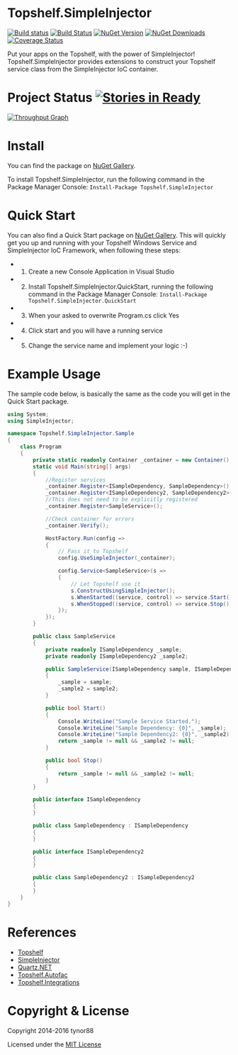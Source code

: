 # Topshelf.SimpleInjector

[![Build status](https://ci.appveyor.com/api/projects/status/32r7s2skrgm9ubva?svg=true)](https://ci.appveyor.com/project/tynor88/topshelf-simpleinjector) [![Build Status](https://travis-ci.org/tynor88/Topshelf.SimpleInjector.svg?branch=master)](https://travis-ci.org/tynor88/Topshelf.SimpleInjector) [![NuGet Version](http://img.shields.io/nuget/v/Topshelf.SimpleInjector.svg?style=flat)](https://www.nuget.org/packages/Topshelf.SimpleInjector/) [![NuGet Downloads](http://img.shields.io/nuget/dt/Topshelf.SimpleInjector.svg?style=flat)](https://www.nuget.org/packages/Topshelf.SimpleInjector/) [![Coverage Status](https://coveralls.io/repos/tynor88/Topshelf.SimpleInjector/badge.svg?branch=master&service=github)](https://coveralls.io/github/tynor88/Topshelf.SimpleInjector?branch=master)

Put your apps on the Topshelf, with the power of SimpleInjector! Topshelf.SimpleInjector provides extensions to construct your Topshelf service class from the SimpleInjector IoC container.

Project Status [![Stories in Ready](https://badge.waffle.io/tynor88/Topshelf.SimpleInjector.svg?label=ready&title=Ready)](http://waffle.io/tynor88/Topshelf.SimpleInjector)
=======================
[![Throughput Graph](https://graphs.waffle.io/tynor88/Topshelf.SimpleInjector/throughput.svg)](https://waffle.io/tynor88/Topshelf.SimpleInjector/metrics)

Install
=======================
You can find the package on [NuGet Gallery](https://www.nuget.org/packages/Topshelf.SimpleInjector/).

To install Topshelf.SimpleInjector, run the following command in the Package Manager Console:
`Install-Package Topshelf.SimpleInjector`

Quick Start
=======================
You can also find a Quick Start package on [NuGet Gallery](https://www.nuget.org/packages/Topshelf.SimpleInjector.QuickStart/). This will quickly get you up and running with your Topshelf Windows Service and SimpleInjector IoC Framework, when following these steps:

- 1) Create a new Console Application in Visual Studio
- 2) Install Topshelf.SimpleInjector.QuickStart, running the following command in the Package Manager Console:
`Install-Package Topshelf.SimpleInjector.QuickStart`
- 3) When your asked to overwrite Program.cs click Yes
- 4) Click start and you will have a running service
- 5) Change the service name and implement your logic :-)

Example Usage
=======================
The sample code below, is basically the same as the code you will get in the Quick Start package.
```csharp
using System;
using SimpleInjector;

namespace Topshelf.SimpleInjector.Sample
{
    class Program
    {
        private static readonly Container _container = new Container();
        static void Main(string[] args)
        {
            //Register services
            _container.Register<ISampleDependency, SampleDependency>();
            _container.Register<ISampleDependency2, SampleDependency2>();
            //This does not need to be explicitly registered
            _container.Register<SampleService>();

            //Check container for errors
            _container.Verify();

            HostFactory.Run(config =>
            {
                // Pass it to Topshelf
                config.UseSimpleInjector(_container);

                config.Service<SampleService>(s =>
                {
                    // Let Topshelf use it
                    s.ConstructUsingSimpleInjector();
                    s.WhenStarted((service, control) => service.Start());
                    s.WhenStopped((service, control) => service.Stop());
                });
            });
        }

        public class SampleService
        {
            private readonly ISampleDependency _sample;
            private readonly ISampleDependency2 _sample2;

            public SampleService(ISampleDependency sample, ISampleDependency2 sample2)
            {
                _sample = sample;
                _sample2 = sample2;
            }

            public bool Start()
            {
                Console.WriteLine("Sample Service Started.");
                Console.WriteLine("Sample Dependency: {0}", _sample);
                Console.WriteLine("Sample Dependency2: {0}", _sample2);
                return _sample != null && _sample2 != null;
            }

            public bool Stop()
            {
                return _sample != null && _sample2 != null;
            }
        }

        public interface ISampleDependency
        {
        }

        public class SampleDependency : ISampleDependency
        {
        }

        public interface ISampleDependency2
        {
        }

        public class SampleDependency2 : ISampleDependency2
        {
        }
    }
}
```

References
=======================
- [Topshelf](http://topshelf-project.com)
- [SimpleInjector](https://simpleinjector.org)
- [Quartz.NET](http://www.quartz-scheduler.net)
- [Topshelf.Autofac](https://github.com/alexandrnikitin/Topshelf.Autofac)
- [Topshelf.Integrations](https://github.com/dtinteractive/Topshelf.Integrations)

Copyright & License
=======================
Copyright 2014-2016 tynor88

Licensed under the [MIT License](https://github.com/tynor88/Topshelf.SimpleInjector/blob/master/LICENSE)
